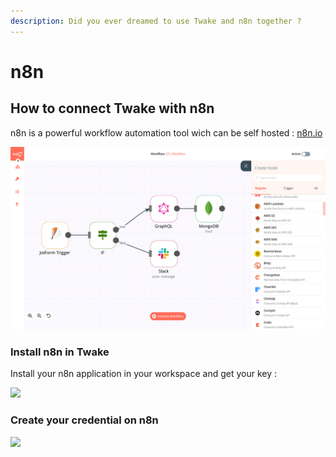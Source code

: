 ```yaml
---
description: Did you ever dreamed to use Twake and n8n together ?
---
```


# n8n

## How to connect Twake with n8n

n8n is a powerful workflow automation tool wich can be self hosted : [n8n.io](https://n8n.io)

![n8n interface](../../../assets/image.png)

### Install n8n in Twake

Install your n8n application in your workspace and get your key :

![](../../../assets/how-to-install-n8n.gif)

### Create your credential on n8n

![](../../../assets/n8n-implement.gif)
